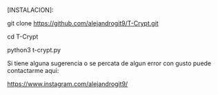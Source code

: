 [INSTALACION]:

git clone https://github.com/alejandrogit9/T-Crypt.git

cd T-Crypt

python3 t-crypt.py

Si tiene alguna sugerencia o se percata de algun error con gusto puede contactarme aqui:

https://www.instagram.com/alejandrogit9/
